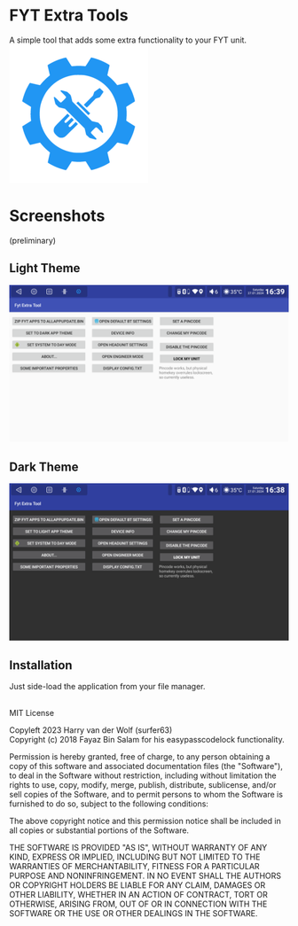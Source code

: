 
# FYT Extra Tools
A simple tool that adds some extra functionality to your FYT unit.
![logo](https://github.com/hvdwolf/FET/raw/main/images/logo.png)

# Screenshots
(preliminary)<br>
## Light Theme
![light theme](https://github.com/hvdwolf/FET/raw/main/images/lighttheme.png)
## Dark Theme
![dark theme](https://github.com/hvdwolf/FET/raw/main/images/darktheme.png)


## Installation
Just side-load the application from your file manager.<br><br>


MIT License

Copyleft 2023 Harry van der Wolf (surfer63)<br>
Copyright (c) 2018 Fayaz Bin Salam for his easypasscodelock functionality.

Permission is hereby granted, free of charge, to any person obtaining a copy
of this software and associated documentation files (the "Software"), to deal
in the Software without restriction, including without limitation the rights
to use, copy, modify, merge, publish, distribute, sublicense, and/or sell
copies of the Software, and to permit persons to whom the Software is
furnished to do so, subject to the following conditions:

The above copyright notice and this permission notice shall be included in all
copies or substantial portions of the Software.

THE SOFTWARE IS PROVIDED "AS IS", WITHOUT WARRANTY OF ANY KIND, EXPRESS OR
IMPLIED, INCLUDING BUT NOT LIMITED TO THE WARRANTIES OF MERCHANTABILITY,
FITNESS FOR A PARTICULAR PURPOSE AND NONINFRINGEMENT. IN NO EVENT SHALL THE
AUTHORS OR COPYRIGHT HOLDERS BE LIABLE FOR ANY CLAIM, DAMAGES OR OTHER
LIABILITY, WHETHER IN AN ACTION OF CONTRACT, TORT OR OTHERWISE, ARISING FROM,
OUT OF OR IN CONNECTION WITH THE SOFTWARE OR THE USE OR OTHER DEALINGS IN THE
SOFTWARE.
```
